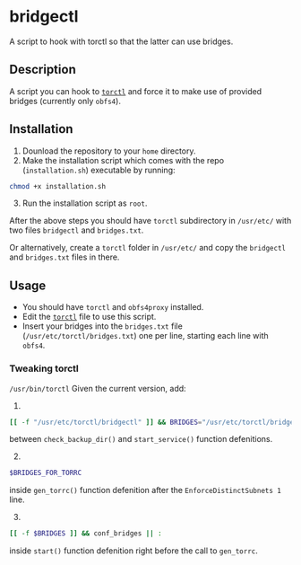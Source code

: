 # bridgectl
A script to hook with torctl so that the latter can use bridges.

## Description

A script you can hook to [`torctl`](https://github.com/BlackArch/torctl) and force it to make use of provided bridges (currently only `obfs4`).

## Installation

1. Dounload the repository to your `home` directory.
2. Make the installation script which comes with the repo (`installation.sh`) executable by running:
```bash
chmod +x installation.sh
```
3. Run the installation script as `root`.

After the above steps you should have `torctl` subdirectory in `/usr/etc/` with two files `bridgectl` and `bridges.txt`.

Or alternatively, create a `torctl` folder in `/usr/etc/` and copy the `bridgectl` and `bridges.txt` files in there. 

## Usage

- You should have `torctl` and `obfs4proxy` installed.
- Edit the [`torctl`](https://github.com/BlackArch/torctl/blob/master/torctl) file to use this script.
- Insert your bridges into the `bridges.txt` file (`/usr/etc/torctl/bridges.txt`) one per line, starting each line with `obfs4`.

### Tweaking torctl
`/usr/bin/torctl`
Given the current version, add:

1. 
```bash
[[ -f "/usr/etc/torctl/bridgectl" ]] && BRIDGES="/usr/etc/torctl/bridgectl" && source $BRIDGES
```
between `check_backup_dir()` and `start_service()` function defenitions.

2. 
```bash
$BRIDGES_FOR_TORRC
```
inside `gen_torrc()` function defenition after the `EnforceDistinctSubnets 1` line.

3. 
```bash
[[ -f $BRIDGES ]] && conf_bridges || :
```
inside `start()` function defenition right before the call to `gen_torrc`.


